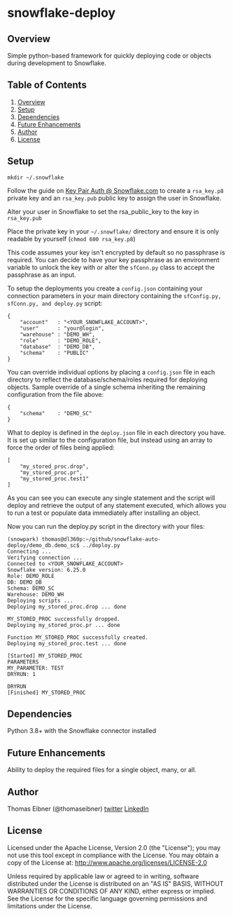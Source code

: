 # snowflake-deploy

## Overview

Simple python-based framework for quickly deploying code or objects during development to Snowflake.

## Table of Contents

1. [Overview](#overview)
1. [Setup](#setup)
1. [Dependencies](#dependencies)
1. [Future Enhancements](#future_enhancements)
1. [Author](#author)
1. [License](#license)

## Setup

`mkdir ~/.snowflake`

Follow the guide on [Key Pair Auth @ Snowflake.com](https://docs.snowflake.com/en/user-guide/key-pair-auth.html#step-1-generate-the-private-key) to create a `rsa_key.p8` private key and an `rsa_key.pub` public key to assign the user in Snowflake.

Alter your user in Snowflake to set the rsa_public_key to the key in `rsa_key.pub`

Place the private key in your `~/.snowflake/` directory and ensure it is only readable by yourself (`chmod 600 rsa_key.p8`)

This code assumes your key isn't encrypted by default so no passphrase is required. You can decide to have your key passphrase as an environment variable to unlock the key with or alter the `sfConn.py` class to accept the passphrase as an input.

To setup the deployments you create a `config.json` containing your connection parameters in your main directory containing the `sfConfig.py, sfConn.py, and deploy.py` script:

```
{
    "account"   : "<YOUR_SNOWFLAKE_ACCOUNT>",
    "user"      : "your@login",
    "warehouse" : "DEMO_WH",
    "role"      : "DEMO_ROLE",
    "database"  : "DEMO_DB",
    "schema"    : "PUBLIC"
}
```
You can override individual options by placing a `config.json` file in each directory to reflect the database/schema/roles required for deploying objects. Sample override of a single schema inheriting the remaining configuration from the file above:
```
{
    "schema"    : "DEMO_SC"
}
```
What to deploy is defined in the `deploy.json` file in each directory you have. It is set up similar to the configuration file, but instead using an array to force the order of files being applied:
```
[
    "my_stored_proc.drop",
    "my_stored_proc.pr",
    "my_stored_proc.test1"
]
```
As you can see you can execute any single statement and the script will deploy and retrieve the output of any statement executed, which allows you to run a test or populate data immediately after installing an object. 

Now you can run the deploy.py script in the directory with your files:

```
(snowpark) thomas@dl360p:~/github/snowflake-auto-deploy/demo_db.demo_sc$ ../deploy.py
Connecting ...
Verifying connection ...
Connected to <YOUR_SNOWFLAKE_ACCOUNT>
Snowflake version: 6.25.0
Role: DEMO_ROLE
DB: DEMO_DB
Schema: DEMO_SC
Warehouse: DEMO_WH
Deploying scripts ...
Deploying my_stored_proc.drop ... done

MY_STORED_PROC successfully dropped.
Deploying my_stored_proc.pr ... done

Function MY_STORED_PROC successfully created.
Deploying my_stored_proc.test ... done

[Started] MY_STORED_PROC
PARAMETERS
MY_PARAMETER: TEST
DRYRUN: 1

DRYRUN
[Finished] MY_STORED_PROC
```

## Dependencies

Python 3.8+ with the Snowflake connector installed

## Future Enhancements

Ability to deploy the required files for a single object, many, or all.

## Author

Thomas Eibner (@thomaseibner) [twitter](http://twitter.com/thomaseibner) [LinkedIn](https://www.linkedin.com/in/thomaseibner/)

## License

Licensed under the Apache License, Version 2.0 (the "License"); you may not use this tool except in compliance with the License. You may obtain a copy of the License at: http://www.apache.org/licenses/LICENSE-2.0

Unless required by applicable law or agreed to in writing, software distributed under the License is distributed on an "AS IS" BASIS, WITHOUT WARRANTIES OR CONDITIONS OF ANY KIND, either express or implied. See the License for the specific language governing permissions and limitations under the License.
